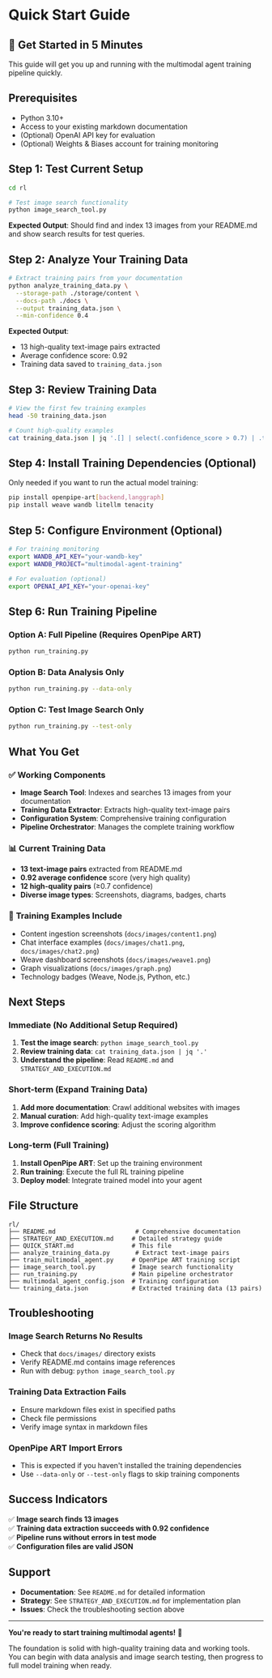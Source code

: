 # Quick Start Guide

## 🚀 Get Started in 5 Minutes

This guide will get you up and running with the multimodal agent training pipeline quickly.

## Prerequisites

- Python 3.10+
- Access to your existing markdown documentation
- (Optional) OpenAI API key for evaluation
- (Optional) Weights & Biases account for training monitoring

## Step 1: Test Current Setup

```bash
cd rl

# Test image search functionality
python image_search_tool.py
```

**Expected Output**: Should find and index 13 images from your README.md and show search results for test queries.

## Step 2: Analyze Your Training Data

```bash
# Extract training pairs from your documentation
python analyze_training_data.py \
  --storage-path ./storage/content \
  --docs-path ./docs \
  --output training_data.json \
  --min-confidence 0.4
```

**Expected Output**: 
- 13 high-quality text-image pairs extracted
- Average confidence score: 0.92
- Training data saved to `training_data.json`

## Step 3: Review Training Data

```bash
# View the first few training examples
head -50 training_data.json

# Count high-quality examples
cat training_data.json | jq '.[] | select(.confidence_score > 0.7) | .training_id' | wc -l
```

## Step 4: Install Training Dependencies (Optional)

Only needed if you want to run the actual model training:

```bash
pip install openpipe-art[backend,langgraph]
pip install weave wandb litellm tenacity
```

## Step 5: Configure Environment (Optional)

```bash
# For training monitoring
export WANDB_API_KEY="your-wandb-key"
export WANDB_PROJECT="multimodal-agent-training"

# For evaluation (optional)
export OPENAI_API_KEY="your-openai-key"
```

## Step 6: Run Training Pipeline

### Option A: Full Pipeline (Requires OpenPipe ART)
```bash
python run_training.py
```

### Option B: Data Analysis Only
```bash
python run_training.py --data-only
```

### Option C: Test Image Search Only
```bash
python run_training.py --test-only
```

## What You Get

### ✅ **Working Components**
- **Image Search Tool**: Indexes and searches 13 images from your documentation
- **Training Data Extractor**: Extracts high-quality text-image pairs
- **Configuration System**: Comprehensive training configuration
- **Pipeline Orchestrator**: Manages the complete training workflow

### 📊 **Current Training Data**
- **13 text-image pairs** extracted from README.md
- **0.92 average confidence** score (very high quality)
- **12 high-quality pairs** (≥0.7 confidence)
- **Diverse image types**: Screenshots, diagrams, badges, charts

### 🎯 **Training Examples Include**
- Content ingestion screenshots (`docs/images/content1.png`)
- Chat interface examples (`docs/images/chat1.png`, `docs/images/chat2.png`)
- Weave dashboard screenshots (`docs/images/weave1.png`)
- Graph visualizations (`docs/images/graph.png`)
- Technology badges (Weave, Node.js, Python, etc.)

## Next Steps

### Immediate (No Additional Setup Required)
1. **Test the image search**: `python image_search_tool.py`
2. **Review training data**: `cat training_data.json | jq '.'`
3. **Understand the pipeline**: Read `README.md` and `STRATEGY_AND_EXECUTION.md`

### Short-term (Expand Training Data)
1. **Add more documentation**: Crawl additional websites with images
2. **Manual curation**: Add high-quality text-image examples
3. **Improve confidence scoring**: Adjust the scoring algorithm

### Long-term (Full Training)
1. **Install OpenPipe ART**: Set up the training environment
2. **Run training**: Execute the full RL training pipeline
3. **Deploy model**: Integrate trained model into your agent

## File Structure

```
rl/
├── README.md                      # Comprehensive documentation
├── STRATEGY_AND_EXECUTION.md     # Detailed strategy guide
├── QUICK_START.md                # This file
├── analyze_training_data.py       # Extract text-image pairs
├── train_multimodal_agent.py     # OpenPipe ART training script
├── image_search_tool.py          # Image search functionality
├── run_training.py               # Main pipeline orchestrator
├── multimodal_agent_config.json  # Training configuration
└── training_data.json            # Extracted training data (13 pairs)
```

## Troubleshooting

### Image Search Returns No Results
- Check that `docs/images/` directory exists
- Verify README.md contains image references
- Run with debug: `python image_search_tool.py`

### Training Data Extraction Fails
- Ensure markdown files exist in specified paths
- Check file permissions
- Verify image syntax in markdown files

### OpenPipe ART Import Errors
- This is expected if you haven't installed the training dependencies
- Use `--data-only` or `--test-only` flags to skip training components

## Success Indicators

✅ **Image search finds 13 images**  
✅ **Training data extraction succeeds with 0.92 confidence**  
✅ **Pipeline runs without errors in test mode**  
✅ **Configuration files are valid JSON**  

## Support

- **Documentation**: See `README.md` for detailed information
- **Strategy**: See `STRATEGY_AND_EXECUTION.md` for implementation plan
- **Issues**: Check the troubleshooting section above

---

**You're ready to start training multimodal agents!** 🎉

The foundation is solid with high-quality training data and working tools. You can begin with data analysis and image search testing, then progress to full model training when ready.
